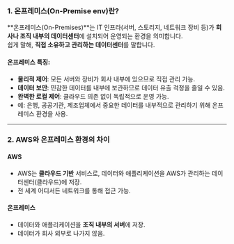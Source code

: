 ### 1. 온프레미스(On-Premise env)란?

**온프레미스(On-Premises)**는 IT 인프라(서버, 스토리지, 네트워크 장비 등)가 **회사나 조직 내부의 데이터센터**에 설치되어 운영되는 환경을 의미합니다.  
쉽게 말해, **직접 소유하고 관리하는 데이터센터**를 말합니다.

#### **온프레미스 특징**:

- **물리적 제어**: 모든 서버와 장비가 회사 내부에 있으므로 직접 관리 가능.
- **데이터 보안**: 민감한 데이터를 내부에 보관하므로 데이터 유출 걱정을 줄일 수 있음.
- **완벽한 로컬 제어**: 클라우드 의존 없이 독립적으로 운영 가능.
- 예: 은행, 공공기관, 제조업체에서 중요한 데이터를 내부적으로 관리하기 위해 온프레미스 환경을 사용.

---

### 2. **AWS와 온프레미스 환경의 차이**

#### **AWS**

- AWS는 **클라우드 기반** 서비스로, 데이터와 애플리케이션을 AWS가 관리하는 데이터센터(클라우드)에 저장.
- 전 세계 어디서든 네트워크를 통해 접근 가능.

#### **온프레미스**

- 데이터와 애플리케이션을 **조직 내부의 서버**에 저장.
- 데이터가 회사 외부로 나가지 않음.